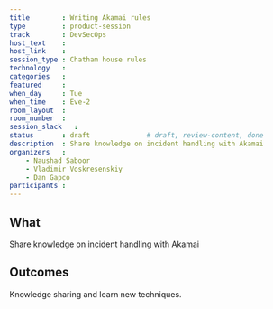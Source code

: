 ```yaml
---
title        : Writing Akamai rules
type         : product-session
track        : DevSecOps
host_text    :
host_link    :
session_type : Chatham house rules
technology   :
categories   :
featured     :
when_day     : Tue
when_time    : Eve-2
room_layout  :
room_number  :
session_slack   :
status       : draft              # draft, review-content, done
description  : Share knowledge on incident handling with Akamai
organizers   :
    - Naushad Saboor
    - Vladimir Voskresenskiy
    - Dan Gapco
participants :
---
```


## What

Share knowledge on incident handling with Akamai

## Outcomes

Knowledge sharing and learn new techniques.
